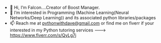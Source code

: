 - 👋 Hi, I’m Falcon....Creator of Boost Manager.
- 👀 I’m interested in Programming (Machine Learning(Neural Networks/Deep Learning)) and its associated python libraries/packages
- 📫 Reach me at pythonwithdave@gmail.com or find me on fiverr if your interested in my Python tutoring services ---> https://www.fiverr.com/s/QyLg7j

<!---
db55falcon/db55falcon is a ✨ special ✨ repository because its `README.md` (this file) appears on your GitHub profile.
You can click the Preview link to take a look at your changes.
--->
